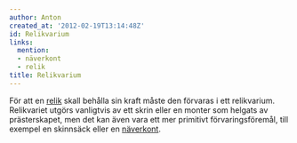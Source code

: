 ```yaml
---
author: Anton
created_at: '2012-02-19T13:14:48Z'
id: Relikvarium
links:
  mention:
  - näverkont
  - relik
title: Relikvarium
---
```


För att en [relik] skall behålla sin kraft måste den förvaras i ett relikvarium. Relikvariet utgörs
vanligtvis av ett skrin eller en monter som helgats av prästerskapet, men det kan även vara ett mer
primitivt förvaringsföremål, till exempel en skinnsäck eller en [näverkont].

  [relik]: relik
  [näverkont]: näverkont
